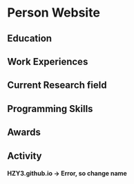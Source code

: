 # Person Website 

## Education


## Work Experiences

## Current Research field 

## Programming Skills 

## Awards

## Activity



#### HZY3.github.io -> Error, so change name
